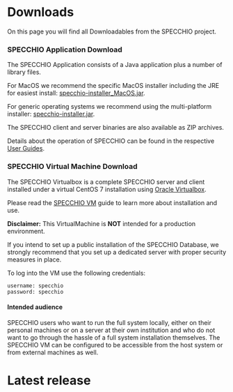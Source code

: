 # Downloads

On this page you will find all Downloadables from the SPECCHIO project.

### SPECCHIO Application Download 

The SPECCHIO Application consists of a Java application plus a number of library
files. 

For MacOS we recommend the specific MacOS installer including the JRE for easiest install: [specchio-installer_MacOS.jar](https://jenkins.specchio.ch/job/SPECCHIO/lastSuccessfulBuild/artifact/src/MacOS_Installer/build/distributions/specchio-installer_MacOS.jar).

For generic operating systems we recommend using the multi-platform installer: [specchio-installer.jar](https://jenkins.specchio.ch/job/SPECCHIO/lastSuccessfulBuild/artifact/src/client/build/distributions/specchio-installer.jar).

The SPECCHIO client and server binaries are also available as ZIP archives. 

Details about the operation of SPECCHIO can be found in the respective 
[User Guides](/guides/).


### SPECCHIO Virtual Machine Download 

The SPECCHIO Virtualbox is a complete SPECCHIO server and client installed under
a virtual CentOS 7 installation using 
[Oracle Virtualbox](https://www.virtualbox.org/). 

Please read the [SPECCHIO VM](https://github.com/SPECCHIODB/Guides/raw/master/SPECCHIO_VM.pdf) guide to learn more about installation and use. 


<!-- Warning about production use -->
<div class="message is-warning">
  <div class="message-body">
    
**Disclaimer:** This VirtualMachine is **NOT** intended for a production 
environment.

If you intend to set up a public installation of the SPECCHIO Database, we 
strongly recommend that you set up a dedicated server with proper security measures in place.

  </div>
</div>


<!-- Login information for VM -->
To log into the VM use the following credentials:

    username: specchio
    password: specchio

#### Intended audience

SPECCHIO users who want to run the full system locally, either on their personal
machines or on a server at their own institution and who do not want to go
through the hassle of a full system installation themselves. The SPECCHIO VM can
be configured to be accessible from the host system or from external machines as
well.


# Latest release

<releases-info />